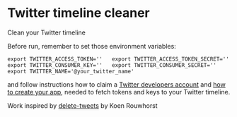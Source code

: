 # Twitter timeline cleaner
Clean your Twitter timeline

Before run, remember to set those environment variables:

``
export TWITTER_ACCESS_TOKEN=''  
export TWITTER_ACCESS_TOKEN_SECRET=''  
export TWITTER_CONSUMER_KEY=''  
export TWITTER_CONSUMER_SECRET=''  
export TWITTER_NAME='@your_twitter_name'  
``

and follow instructions how to claim a [Twitter developers account](https://developer.twitter.com/en/apply) and [how to create your app](https://developer.twitter.com/en/apps/create), needed to fetch tokens and keys to your Twitter timeline.

Work inspired by [delete-tweets](https://github.com/koenrh/delete-tweets) by Koen Rouwhorst

